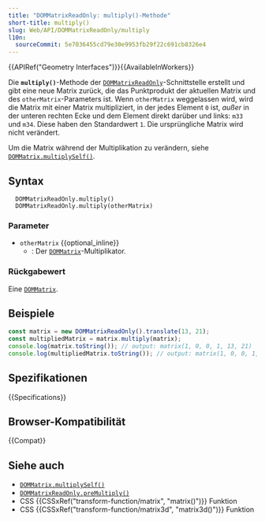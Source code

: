```yaml
---
title: "DOMMatrixReadOnly: multiply()-Methode"
short-title: multiply()
slug: Web/API/DOMMatrixReadOnly/multiply
l10n:
  sourceCommit: 5e7036455cd79e30e9953fb29f22c691cb8326e4
---
```


{{APIRef("Geometry Interfaces")}}{{AvailableInWorkers}}

Die **`multiply()`**-Methode der [`DOMMatrixReadOnly`](/de/docs/Web/API/DOMMatrixReadOnly)-Schnittstelle erstellt und gibt eine neue Matrix zurück, die das Punktprodukt der aktuellen Matrix und des `otherMatrix`-Parameters ist. Wenn `otherMatrix` weggelassen wird, wird die Matrix mit einer Matrix multipliziert, in der jedes Element `0` ist, _außer_ in der unteren rechten Ecke und dem Element direkt darüber und links: `m33` und `m34`. Diese haben den Standardwert `1`. Die ursprüngliche Matrix wird nicht verändert.

Um die Matrix während der Multiplikation zu verändern, siehe [`DOMMatrix.multiplySelf()`](/de/docs/Web/API/DOMMatrix/multiplySelf).

## Syntax

```js-nolint
  DOMMatrixReadOnly.multiply()
  DOMMatrixReadOnly.multiply(otherMatrix)
```

### Parameter

- `otherMatrix` {{optional_inline}}
  - : Der [`DOMMatrix`](/de/docs/Web/API/DOMMatrix)-Multiplikator.

### Rückgabewert

Eine [`DOMMatrix`](/de/docs/Web/API/DOMMatrix).

## Beispiele

```js
const matrix = new DOMMatrixReadOnly().translate(13, 21);
const multipliedMatrix = matrix.multiply(matrix);
console.log(matrix.toString()); // output: matrix(1, 0, 0, 1, 13, 21)
console.log(multipliedMatrix.toString()); // output: matrix(1, 0, 0, 1, 26, 42)
```

## Spezifikationen

{{Specifications}}

## Browser-Kompatibilität

{{Compat}}

## Siehe auch

- [`DOMMatrix.multiplySelf()`](/de/docs/Web/API/DOMMatrix/multiplySelf)
- [`DOMMatrixReadOnly.preMultiply()`](/de/docs/Web/API/DOMMatrixReadOnly/preMultiply)
- CSS {{CSSxRef("transform-function/matrix", "matrix()")}} Funktion
- CSS {{CSSxRef("transform-function/matrix3d", "matrix3d()")}} Funktion
